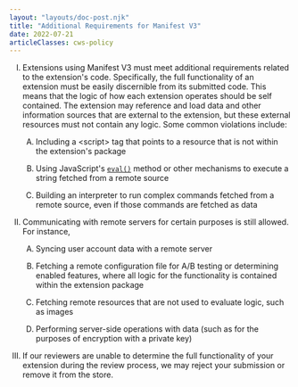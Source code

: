 ```yaml
---
layout: "layouts/doc-post.njk"
title: "Additional Requirements for Manifest V3"
date: 2022-07-21
articleClasses: cws-policy
---
```


<!-- Atypical formatting is necessary to enable markdown formatting for LI contents -->
<ol type="I">
<li>

Extensions using Manifest V3 must meet additional requirements related to the extension's code.
Specifically, the full functionality of an extension must be easily discernible from its submitted
code. This means that the logic of how each extension operates should be self contained. The
extension may reference and load data and other information sources that are external to the
extension, but these external resources must not contain any logic. Some common violations include:

<ol type="A">
<li>

Including a &lt;script&gt; tag that points to a resource that is not within the extension's package

</li>
<li>

Using JavaScript's [`eval()`][eval] method or other mechanisms to execute a string fetched from a
remote source

</li>
<li>

Building an interpreter to run complex commands fetched from a remote source, even if those commands
are fetched as data

</li>
</ol>

</li>
<li>

Communicating with remote servers for certain purposes is still allowed. For instance,

<ol type="A">
<li>

Syncing user account data with a remote server

</li>
<li>

Fetching a remote configuration file for A/B testing or determining enabled features, where all
logic for the functionality is contained within the extension package

</li>
<li>

Fetching remote resources that are not used to evaluate logic, such as images

</li>
<li>

Performing server-side operations with data (such as for the purposes of encryption with a private
key)

</li>
</ol>

</li>
<li>

If our reviewers are unable to determine the full functionality of your extension during the review
process, we may reject your submission or remove it from the store.

</li>
</ol>

[eval]: https://developer.mozilla.org/en-US/docs/Web/JavaScript/Reference/Global_Objects/eval
